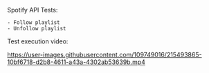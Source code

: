 Spotify API Tests:
```
- Follow playlist
- Unfollow playlist
```
Test execution video:

https://user-images.githubusercontent.com/109749016/215493865-10bf6718-d2b8-4611-a43a-4302ab53639b.mp4

